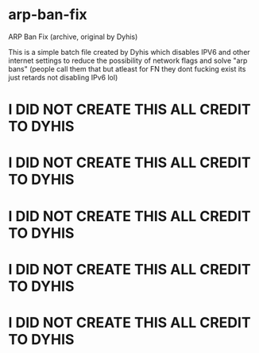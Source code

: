 # arp-ban-fix
ARP Ban Fix (archive, original by Dyhis)

This is a simple batch file created by Dyhis which disables IPV6 and other internet settings to reduce the possibility of network flags and solve "arp bans" (people call them that but atleast for FN they dont fucking exist its just retards not disabling IPv6 lol)

# I DID NOT CREATE THIS ALL CREDIT TO DYHIS
# I DID NOT CREATE THIS ALL CREDIT TO DYHIS
# I DID NOT CREATE THIS ALL CREDIT TO DYHIS
# I DID NOT CREATE THIS ALL CREDIT TO DYHIS
# I DID NOT CREATE THIS ALL CREDIT TO DYHIS
